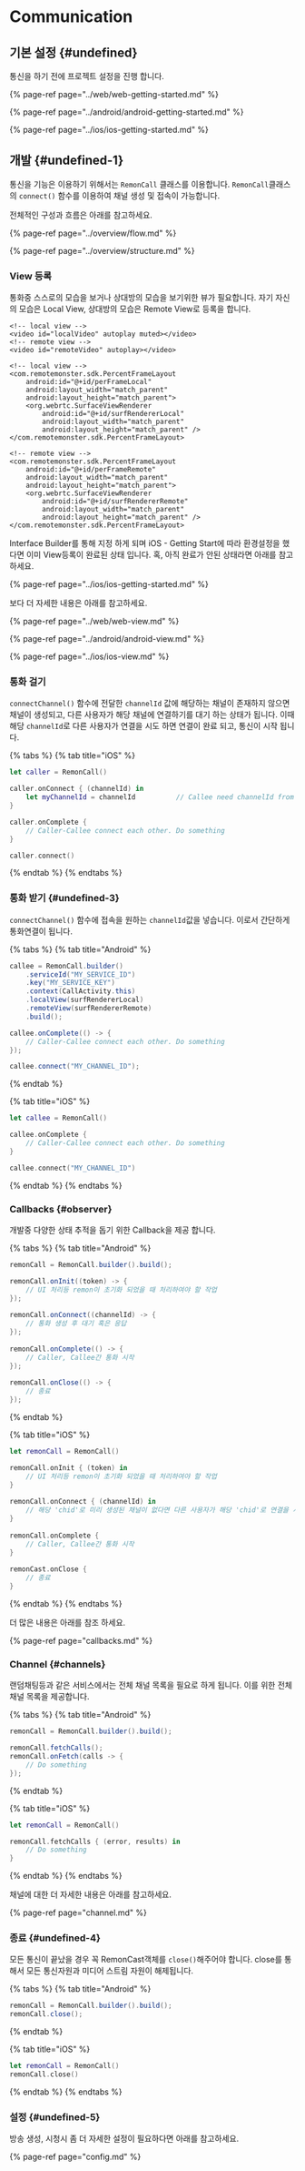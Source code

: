 # Communication

## 기본 설정 {#undefined}

통신을 하기 전에 프로젝트 설정을 진행 합니다.​

{% page-ref page="../web/web-getting-started.md" %}

{% page-ref page="../android/android-getting-started.md" %}

{% page-ref page="../ios/ios-getting-started.md" %}

## 개발 {#undefined-1}

통신을 기능은 이용하기 위해서는 `RemonCall` 클래스를 이용합니다. `RemonCall`클래스의 `connect()` 함수를 이용하여 채널 생성 및 접속이 가능합니다.

전체적인 구성과 흐름은 아래를 참고하세요.​​

{% page-ref page="../overview/flow.md" %}

{% page-ref page="../overview/structure.md" %}

### View 등록

통화중 스스로의 모습을 보거나 상대방의 모습을 보기위한 뷰가 필요합니다. 자기 자신의 모습은 Local View, 상대방의 모습은 Remote View로 등록을 합니다.

```markup
<!-- local view -->
<video id="localVideo" autoplay muted></video>
<!-- remote view -->
<video id="remoteVideo" autoplay></video>
```

```markup
<!-- local view -->
<com.remotemonster.sdk.PercentFrameLayout
    android:id="@+id/perFrameLocal"
    android:layout_width="match_parent"
    android:layout_height="match_parent">
    <org.webrtc.SurfaceViewRenderer
        android:id="@+id/surfRendererLocal"
        android:layout_width="match_parent"
        android:layout_height="match_parent" />
</com.remotemonster.sdk.PercentFrameLayout>
```

```markup
<!-- remote view -->
<com.remotemonster.sdk.PercentFrameLayout
    android:id="@+id/perFrameRemote"
    android:layout_width="match_parent"
    android:layout_height="match_parent">
    <org.webrtc.SurfaceViewRenderer
        android:id="@+id/surfRendererRemote"
        android:layout_width="match_parent"
        android:layout_height="match_parent" />
</com.remotemonster.sdk.PercentFrameLayout>
```

Interface Builder를 통해 지정 하게 되며 iOS - Getting Start에 따라 환경설정을 했다면 이미 View등록이 완료된 상태 입니다. 혹, 아직 완료가 안된 상태라면 아래를 참고하세요.

{% page-ref page="../ios/ios-getting-started.md" %}

보다 더 자세한 내용은 아래를 참고하세요.

{% page-ref page="../web/web-view.md" %}

{% page-ref page="../android/android-view.md" %}

{% page-ref page="../ios/ios-view.md" %}

### 통화 걸기

`connectChannel()` 함수에 전달한 `channelId` 값에 해당하는 채널이 존재하지 않으면 채널이 생성되고, 다른 사용자가 해당 채널에 연결하기를 대기 하는 상태가 됩니다. 이때 해당 `channelId`로 다른 사용자가 연결을 시도 하면 연결이 완료 되고, 통신이 시작 됩니다.

{% tabs %}
{% tab title="iOS" %}
```swift
let caller = RemonCall()

caller.onConnect { (channelId) in
    let myChannelId = channelId          // Callee need channelId from Caller for connect
}

caller.onComplete {
    // Caller-Callee connect each other. Do something
}

caller.connect()
```
{% endtab %}
{% endtabs %}

### 통화 받기 {#undefined-3}

`connectChannel()` 함수에 접속을 원하는 `channelId`값을 넣습니다. 이로서 간단하게 통화연결이 됩니다.

{% tabs %}
{% tab title="Android" %}
```java
callee = RemonCall.builder()
    .serviceId("MY_SERVICE_ID")
    .key("MY_SERVICE_KEY")
    .context(CallActivity.this)
    .localView(surfRendererLocal)
    .remoteView(surfRendererRemote)
    .build();

callee.onComplete(() -> {
    // Caller-Callee connect each other. Do something
});

callee.connect("MY_CHANNEL_ID");
```
{% endtab %}

{% tab title="iOS" %}
```swift
let callee = RemonCall()

callee.onComplete {
    // Caller-Callee connect each other. Do something
}

callee.connect("MY_CHANNEL_ID")
```
{% endtab %}
{% endtabs %}

### Callbacks {#observer}

개발중 다양한 상태 추적을 돕기 위한 Callback을 제공 합니다.

{% tabs %}
{% tab title="Android" %}
```java
remonCall = RemonCall.builder().build();

remonCall.onInit((token) -> {
    // UI 처리등 remon이 초기화 되었을 때 처리하여야 할 작업
});
​
remonCall.onConnect((channelId) -> {
    // 통화 생성 후 대기 혹은 응답
});
​
remonCall.onComplete(() -> {
    // Caller, Callee간 통화 시작
});
​
remonCall.onClose(() -> {
    // 종료
});
```
{% endtab %}

{% tab title="iOS" %}
```swift
let remonCall = RemonCall()

remonCall.onInit { (token) in
    // UI 처리등 remon이 초기화 되었을 때 처리하여야 할 작업
}
​
remonCall.onConnect { (channelId) in
    // 해당 'chid'로 미리 생성된 채널이 없다면 다른 사용자가 해당 'chid'로 연결을 시도 할때 까지 대기 상태가 됩니다. 
}
​
remonCall.onComplete {
    // Caller, Callee간 통화 시작
}
​
remonCast.onClose {
    // 종료
}
```
{% endtab %}
{% endtabs %}

더 많은 내용은 아래를 참조 하세요.​

{% page-ref page="callbacks.md" %}

### Channel {#channels}

랜덤채팅등과 같은 서비스에서는 전체 채널 목록을 필요로 하게 됩니다. 이를 위한 전체 채널 목록을 제공합니다.

{% tabs %}
{% tab title="Android" %}
```java
remonCall = RemonCall.builder().build();

remonCall.fetchCalls();
remonCall.onFetch(calls -> {
    // Do something
});
```
{% endtab %}

{% tab title="iOS" %}
```swift
let remonCall = RemonCall()

remonCall.fetchCalls { (error, results) in
    // Do something
}
```
{% endtab %}
{% endtabs %}

채널에 대한 더 자세한 내용은 아래를 참고하세요.​

{% page-ref page="channel.md" %}

### 종료 {#undefined-4}

모든 통신이 끝났을 경우 꼭 RemonCast객체를 `close()`해주어야 합니다. close를 통해서 모든 통신자원과 미디어 스트림 자원이 해제됩니다.

{% tabs %}
{% tab title="Android" %}
```java
remonCall = RemonCall.builder().build();
remonCall.close();
```
{% endtab %}

{% tab title="iOS" %}
```swift
let remonCall = RemonCall()
remonCall.close()
```
{% endtab %}
{% endtabs %}

### 설정 {#undefined-5}

방송 생성, 시청시 좀 더 자세한 설정이 필요하다면 아래를 참고하세요.​

{% page-ref page="config.md" %}

